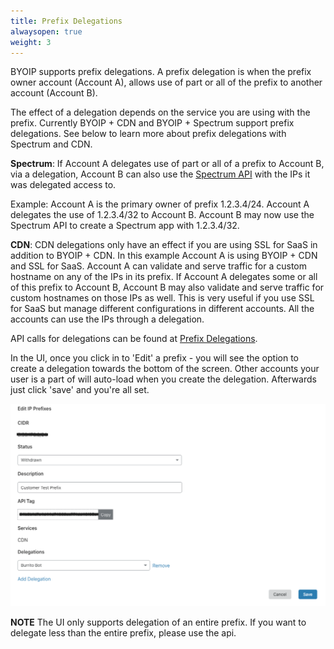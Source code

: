 ```yaml
---
title: Prefix Delegations
alwaysopen: true
weight: 3
---
```


BYOIP supports prefix delegations. A prefix delegation is when the prefix owner account (Account A), allows use of part or all of the prefix to another account (Account B).

The effect of a delegation depends on the service you are using with the prefix. Currently BYOIP + CDN and BYOIP + Spectrum support prefix delegations. See below to learn more about prefix delegations with Spectrum and CDN.

**Spectrum**: If Account A delegates use of part or all of a prefix to Account B, via a delegation, Account B can also use the [Spectrum API](https://developers.cloudflare.com/spectrum/getting-started/byoip/) with the IPs it was delegated access to.

Example: Account A is the primary owner of prefix 1.2.3.4/24. Account A delegates the use of 1.2.3.4/32 to Account B. Account B may now use the Spectrum API to create a Spectrum app with 1.2.3.4/32. 

**CDN**: CDN delegations only have an effect if you are using SSL for SaaS in addition to BYOIP + CDN. In this example Account A is using BYOIP + CDN and SSL for SaaS. Account A can validate and serve traffic for a custom hostname on any of the IPs in its prefix. If Account A delegates some or all of this prefix to Account B, Account B may also validate and serve traffic for custom hostnames on those IPs as well. This is very useful if you use SSL for SaaS but manage different configurations in different accounts. All the accounts can use the IPs through a delegation.

API calls for delegations can be found at [Prefix Delegations](https://api.cloudflare.com/#ip-address-management-prefix-delegation-properties). 

In the UI, once you click in to 'Edit' a prefix - you will see the option to create a delegation towards the bottom of the screen. Other accounts your user is a part of will auto-load when you create the delegation. Afterwards just click 'save' and you're all set.

![prefix delegation](../static/prefix_delegations.png)

**NOTE** The UI only supports delegation of an entire prefix. If you want to delegate less than the entire prefix, please use the api.